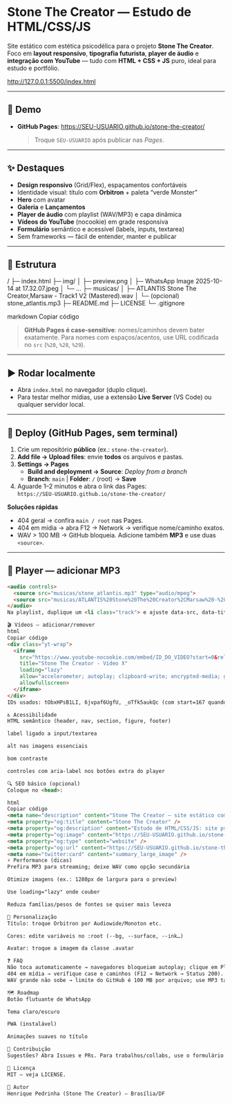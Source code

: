 # Stone The Creator — Estudo de HTML/CSS/JS

Site estático com estética psicodélica para o projeto **Stone The Creator**.  
Foco em **layout responsivo**, **tipografia futurista**, **player de áudio** e **integração com YouTube** — tudo com **HTML + CSS + JS** puro, ideal para estudo e portfólio.

http://127.0.0.1:5500/index.html

---

## 🔗 Demo
- **GitHub Pages**: https://SEU-USUARIO.github.io/stone-the-creator/  
  > Troque `SEU-USUARIO` após publicar nas *Pages*.

---

## ✨ Destaques
- **Design responsivo** (Grid/Flex), espaçamentos confortáveis
- Identidade visual: título com **Orbitron** + paleta “verde Monster”
- **Hero** com avatar
- **Galeria** e **Lançamentos**
- **Player de áudio** com playlist (WAV/MP3) e capa dinâmica
- **Vídeos do YouTube** (nocookie) em grade responsiva
- **Formulário** semântico e acessível (labels, inputs, textarea)
- Sem frameworks — fácil de entender, manter e publicar

---

## 🧱 Estrutura
/
├─ index.html
├─ img/
│ ├─ preview.png
│ ├─ WhatsApp Image 2025-10-14 at 17.32.07.jpeg
│ └─ ...
├─ musicas/
│ ├─ ATLANTIS Stone The Creator,Marsaw - Track1 V2 (Mastered).wav
│ └─ (opcional) stone_atlantis.mp3
├─ README.md
├─ LICENSE
└─ .gitignore

markdown
Copiar código
> **GitHub Pages é case-sensitive**: nomes/caminhos devem bater exatamente. Para nomes com espaços/acentos, use URL codificada no `src` (`%20`, `%28`, `%29`).

---

## ▶️ Rodar localmente
- Abra `index.html` no navegador (duplo clique).  
- Para testar melhor mídias, use a extensão **Live Server** (VS Code) ou qualquer servidor local.

---

## 🚀 Deploy (GitHub Pages, sem terminal)
1. Crie um repositório **público** (ex.: `stone-the-creator`).
2. **Add file → Upload files**: envie **todos** os arquivos e pastas.
3. **Settings → Pages**  
   - **Build and deployment → Source**: *Deploy from a branch*  
   - **Branch**: `main` | **Folder**: `/` (root) → **Save**
4. Aguarde 1–2 minutos e abra o link das Pages:  
   `https://SEU-USUARIO.github.io/stone-the-creator/`

**Soluções rápidas**  
- 404 geral → confira `main / root` nas Pages.  
- 404 em mídia → abra F12 → Network → verifique nome/caminho exatos.  
- WAV > 100 MB → GitHub bloqueia. Adicione também **MP3** e use duas `<source>`.

---

## 🎵 Player — adicionar MP3
```html
<audio controls>
  <source src="musicas/stone_atlantis.mp3" type="audio/mpeg">
  <source src="musicas/ATLANTIS%20Stone%20The%20Creator%2CMarsaw%20-%20Track1%20V2%20%28Mastered%29.wav" type="audio/wav">
</audio>
Na playlist, duplique um <li class="track"> e ajuste data-src, data-title, data-cover.

🎬 Vídeos — adicionar/remover
html
Copiar código
<div class="yt-wrap">
  <iframe
    src="https://www.youtube-nocookie.com/embed/ID_DO_VIDEO?start=0&rel=0"
    title="Stone The Creator - Vídeo X"
    loading="lazy"
    allow="accelerometer; autoplay; clipboard-write; encrypted-media; gyroscope; picture-in-picture; web-share"
    allowfullscreen>
  </iframe>
</div>
IDs usados: tObxHPsB1LI, 6jvpaf6UgfU, _oTfk5aukQc (com start=167 quando necessário).

♿ Acessibilidade
HTML semântico (header, nav, section, figure, footer)

label ligado a input/textarea

alt nas imagens essenciais

bom contraste

controles com aria-label nos botões extra do player

🔍 SEO básico (opcional)
Coloque no <head>:

html
Copiar código
<meta name="description" content="Stone The Creator — site estático com estética psicodélica, player de áudio e vídeos.">
<meta property="og:title" content="Stone The Creator" />
<meta property="og:description" content="Estudo de HTML/CSS/JS: site psicodélico, responsivo e com player." />
<meta property="og:image" content="https://SEU-USUARIO.github.io/stone-the-creator/img/preview.png" />
<meta property="og:type" content="website" />
<meta property="og:url" content="https://SEU-USUARIO.github.io/stone-the-creator/" />
<meta name="twitter:card" content="summary_large_image" />
⚡ Performance (dicas)
Prefira MP3 para streaming; deixe WAV como opção secundária

Otimize imagens (ex.: 1280px de largura para o preview)

Use loading="lazy" onde couber

Reduza famílias/pesos de fontes se quiser mais leveza

🧩 Personalização
Título: troque Orbitron por Audiowide/Monoton etc.

Cores: edite variáveis no :root (--bg, --surface, --ink…)

Avatar: troque a imagem da classe .avatar

❓ FAQ
Não toca automaticamente → navegadores bloqueiam autoplay; clique em Play.
404 em mídia → verifique case e caminhos (F12 → Network → Status 200).
WAV grande não sobe → limite do GitHub é 100 MB por arquivo; use MP3 também.

🗺️ Roadmap
Botão flutuante de WhatsApp

Tema claro/escuro

PWA (instalável)

Animações suaves no título

🤝 Contribuição
Sugestões? Abra Issues e PRs. Para trabalhos/collabs, use o formulário do site.

📝 Licença
MIT — veja LICENSE.

👤 Autor
Henrique Pedrinha (Stone The Creator) — Brasília/DF
